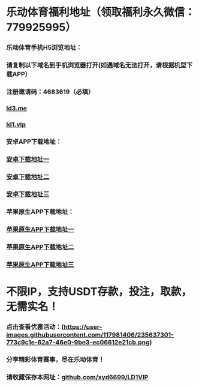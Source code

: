 # 乐动体育福利地址（领取福利永久微信：779925995）

### 乐动体育手机H5浏览地址：
### 请复制以下域名到手机浏览器打开(如遇域名无法打开，请根据机型下载APP）
### 注册邀请码：4683619（必填）

### [ld3.me](http://ld3.me)<br>

### [ld1.vip](https://ld1.vip)<br>

### 安卓APP下载地址：

### [安卓下载地址一](https://appdownload.hxjmc.com/ldapp/ld.apk)<br> 
### [安卓下载地址二](https://m5app-download.s3.ap-east-1.amazonaws.com/ldapp/ld.apk)<br>
### [安卓下载地址三](https://appdownload.blob.core.windows.net/ldapp/ld.apk)<br>

### 苹果原生APP下载地址：

### [苹果原生APP下载地址一](https://xyd6699.github.io/1/)<br>  
### [苹果原生APP下载地址二](https://xyd6699.github.io/-APP-2/)<br> 
### [苹果原生APP下载地址三](https://xyd6699.github.io/app3/)<br>


# 不限IP，支持USDT存款，投注，取款，无需实名！
### 点击查看优惠活动：(https://user-images.githubusercontent.com/117981406/235637301-773c9c1e-62a7-46e0-9be3-ec06612e21cb.png)


### 分享精彩体育赛事，尽在乐动体育！<br>
### 请收藏保存本网址：[github.com/xyd6699/LD1VIP](https://github.com/xyd6699/LD1VIP)<br>
